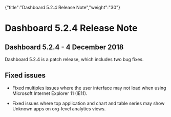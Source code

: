 {"title":"Dashboard 5.2.4 Release Note","weight":"30"} 

# Dashboard 5.2.4 Release Note

## Dashboard 5.2.4 - 4 December 2018

Dashboard 5.2.4 is a patch release, which includes two bug fixes.

## Fixed issues

*   Fixed multiples issues where the user interface may not load when using Microsoft Internet Explorer 11 (IE11).
    
*   Fixed issues where top application and chart and table series may show Unknown apps on org-level analytics views.